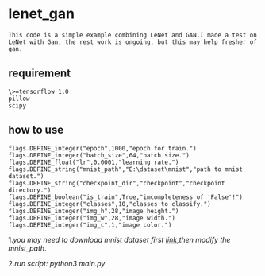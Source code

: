 # lenet_gan
	This code is a simple example combining LeNet and GAN.I made a test on LeNet with Gan, the rest work is ongoing, but this may help fresher of gan.

## requirement
    \>=tensorflow 1.0
    pillow
    scipy

## how to use
    flags.DEFINE_integer("epoch",1000,"epoch for train.")
    flags.DEFINE_integer("batch_size",64,"batch size.")
    flags.DEFINE_float("lr",0.0001,"learning rate.")
    flags.DEFINE_string("mnist_path","E:\dataset\mnist","path to mnist dataset.")
    flags.DEFINE_string("checkpoint_dir","checkpoint","checkpoint directory.")
    flags.DEFINE_boolean("is_train",True,"imcompleteness of 'False'!")
    flags.DEFINE_integer("classes",10,"classes to classify.")
    flags.DEFINE_integer("img_h",28,"image height.")
    flags.DEFINE_integer("img_w",28,"image width.")
    flags.DEFINE_integer("img_c",1,"image color.")

1.*you may need to download mnist dataset first [link](http://yann.lecun.com/exdb/mnist/),then modify the mnist_path*.

2.*run script: python3 main.py*
